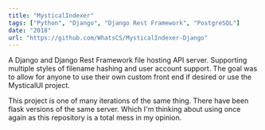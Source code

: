 ```yaml
---
title: "MysticalIndexer"
tags: ["Python", "Django", "Django Rest Framework", "PostgreSQL"]
date: "2018"
url: "https://github.com/WhatsCS/MysticalIndexer-Django"
---
```


A Django and Django Rest Framework file hosting API server. Supporting multiple styles of filename hashing and user account support. The goal was to allow for anyone to use their own custom front end if desired or use the MysticalUI project.

This project is one of many iterations of the same thing. There have been flask versions of the same server. Which I'm thinking about using once again as this repository is a total mess in my opinion.
